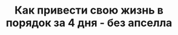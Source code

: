 ---
layout: landing 
title: Как привести свою жизнь в порядок за 4 дня - без апселла  
permalink: /17-shagov-za-4-dnya/
sections:
  - class: text-simple
    style: "background-image: url(/data/media/money/bg-strelka.jpg); background-size: cover;"
    text: |
      Практическое руководство
      
      Как привести свою жизнь в порядок за 4 дня
      ====
      
      Перестать париться и начать жить с удовольствием
      
      17 заданий, с помощью которых ты:  
      * закроешь все незаконченные дела  
      * поставишь четкие растягивающие цели  
      * начнешь действовать  
      * вовлечешь других людей в свой проект  
      
      <a href="#order" class="btn btn-success">Получить курс</a>
      
  - class: text-simple
    text: |
      Что ты получишь:
      ===
      
      Выполнив задания этот курса ты: 
      
      <i class="glyphicon glyphicon-thumbs-up"></i> Избавишься от своих «хвостов» и незакрытых дел  
      
      <i class="glyphicon glyphicon-thumbs-up"></i> Поставишь четкие и яркие цели
      
      <i class="glyphicon glyphicon-thumbs-up"></i> Составишь план действий
      
      <i class="glyphicon glyphicon-thumbs-up"></i> Начнешь действовать
      
      <i class="glyphicon glyphicon-thumbs-up"></i> Избавишься от отвлекающих тебя дел
      
      <i class="glyphicon glyphicon-thumbs-up"></i> Вовлечешь других людей в свой проект
      
      <i class="glyphicon glyphicon-thumbs-up"></i> Наполнишь свою жизнь результатами
      
      <a href="#order" class="btn btn-success">Получить курс</a>
      
  - class: content-section-a
    title: Автор курса
    image: nickvorobiov.jpg
    text: |
      **Николай Воробьев**
      
      Ведущий тренер компании ПроРеальность
      
      Специалист по созданию прорывных результатов

      Автор 4 книг и 15 тренингов об отношениях, мотивации, уверенности, бизнесе, продажах и личной эффективности.

      Провёл тренинги более чем в 20 городах России и Европы

      Ведущий и тренер в 4 телевизионных и радио шоу об отношениях и личной эффективности

      Владелец 4 компаний

      Тренер и коуч с 13-летним опытом

      В настоящее время проводит тренинги личной эффективности и персональный коучинг, готовит тренеров.
      
      <a href="#order" class="btn btn-success">Получить курс</a>
      
  - class: pricing-2
    anchor: order
    discount: true
    options:
      - title: Практический курс «Как привести свою жизнь в порядок за 4 дня»
        oldprice: 47 Евро
        price: 7 евро
        shot: 26
---